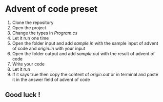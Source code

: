 # Advent of code preset

1. Clone the repository
2. Open the project
3. Change the types in *Program.cs*
4. Let it run one time
5. Open the folder input and add *sample.in* with the sample input of advent of code and *origin.in* with your input
6. Open the folder output and add *sample.out* with the result of advent of code
7. Write your code
8. Let it run
9. If it says true then copy the content of *origin.out* or in terminal and paste it in the answer field of advent of code

## Good luck !
